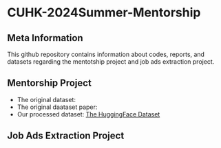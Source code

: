 # CUHK-2024Summer-Mentorship

## Meta Information
This github repository contains information about codes, reports, and datasets regarding the mentotship project and job ads extraction project. 
## Mentorship Project
- The original dataset:
- The original daataset paper:
- Our processed dataset: [The HuggingFace Dataset](https://huggingface.co/datasets/Matthewfung/24Summer_RA/tree/main)
## Job Ads Extraction Project


